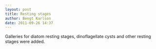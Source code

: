 ```yaml
---
layout: post
title: Resting stages
author: Bengt Karlson
date: 2011-09-26 14:37
---
```


Galleries for diatom resting stages, dinoflagellate cysts and other resting stages were added.